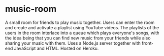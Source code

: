 # music-room

A small room for friends to play music together. Users can enter the room and create and activate a playlist using YouTube videos. The playlists of the users in the room interlace into a queue which plays everyone's songs, with the idea being that you can find new music from your friends while also sharing your music with them. Uses a Node.js server together with front-end JavaScript and HTML. Hosted on Heroku.
